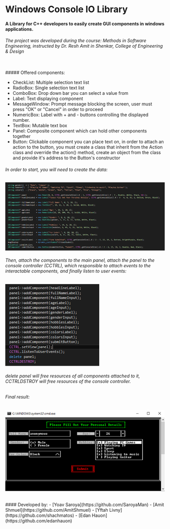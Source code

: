 # Windows Console IO Library

#### A Library for C++ developers to easily create GUI components in windows applications.

###### The project was developed during the course: Methods in Software Engineering, instructed by Dr. Resh Amit in Shenkar, College of Engineering & Design

<br>
##### Offered components:

- CheckList: Multiple selection text list
- RadioBox: Single selection text list
- ComboBox: Drop down bar you can select a value from
- Label: Text displaying component
- MessageWindow: Prompt message blocking the screen, user must press "OK" or "Cancel" in order to proceed
- NumericBox: Label with + and - buttons controlling the displayed number.
- TextBox: Mutable text box 
- Panel: Composite component which can hold other components together
- Button: Clickable component you can place text on, in order to attach an action to the button, 
	  you must create a class that inherit from the Action class and override the action() method, 
	  create an object from the class and provide it's address to the Button's constructor

###### In order to start, you will need to create the data:

![Creation](/images/Creation.PNG)

###### Then, attach the components to the main panel, attach the panel to the console controller (CCTRL), which responsible to attach events to the interactable components, and finally listen to user events:

![Attach and Listen](/images/Attach_Listen_Destroy.PNG)

###### delete panel will free resources of all components attached to it, CCTRLDSTROY will free resources of the console controller.

###### Final result:
![Result](/images/Result.PNG)

<br>
#### Developed by:
- [Yoav Saroya](https://github.com/SaroyaMan)
- [Amit Shmuel](https://github.com/AmitShmuel)
- [Yftah Livny](https://github.com/shachmatos)
- [Edan Hauon](https://github.com/edanhauon)